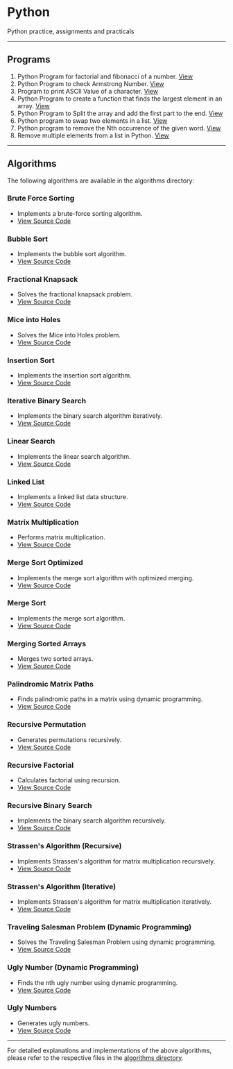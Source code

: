 # Python
Python practice, assignments and practicals

---

## Programs

1. Python Program for factorial and fibonacci of a number. [View](https://github.com/spignelon/python/blob/main/facfibo.py)
2. Python Program to check Armstrong Number. [View](https://github.com/spignelon/python/blob/main/armstrong.py)
3. Program to print ASCII Value of a character. [View](https://github.com/spignelon/python/blob/main/ascii.py)
4. Python Program to create a function that finds the largest element in an array. [View](larray.py)
5. Python Program to Split the array and add the first part to the end. [View](splitrevarray.py)
6. Python program to swap two elements in a list. [View](elementlswap.py)
7. Python program to remove the Nth occurrence of the given word. [View](rmnthword.py)
8. Remove multiple elements from a list in Python. [View](rmelist.py)

---

## Algorithms

The following algorithms are available in the algorithms directory:

### Brute Force Sorting
- Implements a brute-force sorting algorithm.
- [View Source Code](https://github.com/spignelon/python/blob/main/algorithms/bruteforce_sorting.py)

### Bubble Sort
- Implements the bubble sort algorithm.
- [View Source Code](https://github.com/spignelon/python/blob/main/algorithms/bubble_sort.py)

### Fractional Knapsack
- Solves the fractional knapsack problem.
- [View Source Code](https://github.com/spignelon/python/blob/main/algorithms/fractional_knapsack.py)

### Mice into Holes
- Solves the Mice into Holes problem.
- [View Source Code](https://github.com/spignelon/python/blob/main/algorithms/greedyAlgo_mice_into_holes.py)

### Insertion Sort
- Implements the insertion sort algorithm.
- [View Source Code](https://github.com/spignelon/python/blob/main/algorithms/insertion_sort.py)

### Iterative Binary Search
- Implements the binary search algorithm iteratively.
- [View Source Code](https://github.com/spignelon/python/blob/main/algorithms/iterative_binary_search.py)

### Linear Search
- Implements the linear search algorithm.
- [View Source Code](https://github.com/spignelon/python/blob/main/algorithms/linear_search.py)

### Linked List
- Implements a linked list data structure.
- [View Source Code](https://github.com/spignelon/python/blob/main/algorithms/linked_list.py)

### Matrix Multiplication
- Performs matrix multiplication.
- [View Source Code](https://github.com/spignelon/python/blob/main/algorithms/matrix_multiplication.py)

### Merge Sort Optimized
- Implements the merge sort algorithm with optimized merging.
- [View Source Code](https://github.com/spignelon/python/blob/main/algorithms/merge_sort_optimized.py)

### Merge Sort
- Implements the merge sort algorithm.
- [View Source Code](https://github.com/spignelon/python/blob/main/algorithms/merge_sort.py)

### Merging Sorted Arrays
- Merges two sorted arrays.
- [View Source Code](https://github.com/spignelon/python/blob/main/algorithms/merging_sorted_arrays.py)

### Palindromic Matrix Paths
- Finds palindromic paths in a matrix using dynamic programming.
- [View Source Code](https://github.com/spignelon/python/blob/main/algorithms/palindromic_matrix_paths_dp.py)

### Recursive Permutation
- Generates permutations recursively.
- [View Source Code](https://github.com/spignelon/python/blob/main/algorithms/permutation_recursive.py)

### Recursive Factorial
- Calculates factorial using recursion.
- [View Source Code](https://github.com/spignelon/python/blob/main/algorithms/recursion_factorial.py)

### Recursive Binary Search
- Implements the binary search algorithm recursively.
- [View Source Code](https://github.com/spignelon/python/blob/main/algorithms/recursive_binary_search.py)

### Strassen's Algorithm (Recursive)
- Implements Strassen's algorithm for matrix multiplication recursively.
- [View Source Code](https://github.com/spignelon/python/blob/main/algorithms/strassen_algo_recursion.py)

### Strassen's Algorithm (Iterative)
- Implements Strassen's algorithm for matrix multiplication iteratively.
- [View Source Code](https://github.com/spignelon/python/blob/main/algorithms/strassen_algorithm_iterative.py)

### Traveling Salesman Problem (Dynamic Programming)
- Solves the Traveling Salesman Problem using dynamic programming.
- [View Source Code](https://github.com/spignelon/python/blob/main/algorithms/traveling_salesman_dp.py)

### Ugly Number (Dynamic Programming)
- Finds the nth ugly number using dynamic programming.
- [View Source Code](https://github.com/spignelon/python/blob/main/algorithms/ugly_number_dp.py)

### Ugly Numbers
- Generates ugly numbers.
- [View Source Code](https://github.com/spignelon/python/blob/main/algorithms/ugly_numbers.py)

---

For detailed explanations and implementations of the above algorithms, please refer to the respective files in the [algorithms directory](https://github.com/spignelon/python/tree/main/algorithms).
